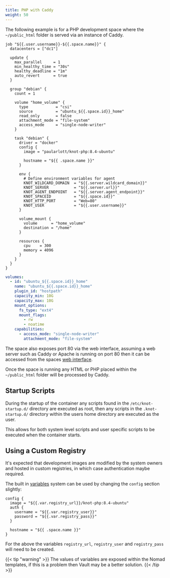 ```yaml
---
title: PHP with Caddy
weight: 50
---
```


The following example is for a PHP development space where the `~/public_html` folder is served via an instance of Caddy.

```hcl {filename=Nomad-Job}
job "${{.user.username}}-${{.space.name}}" {
  datacenters = ["dc1"]

  update {
    max_parallel     = 1
    min_healthy_time = "30s"
    healthy_deadline = "1m"
    auto_revert      = true
  }

  group "debian" {
    count = 1

    volume "home_volume" {
      type            = "csi"
      source          = "ubuntu_${{.space.id}}_home"
      read_only       = false
      attachment_mode = "file-system"
      access_mode     = "single-node-writer"
    }

    task "debian" {
      driver = "docker"
      config {
        image = "paularlott/knot-php:8.4-ubuntu"

        hostname = "${{ .space.name }}"
      }

      env {
        # Define environment variables for agent
        KNOT_WILDCARD_DOMAIN  = "${{.server.wildcard_domain}}"
        KNOT_SERVER           = "${{.server.url}}"
        KNOT_AGENT_ENDPOINT   = "${{.server.agent_endpoint}}"
        KNOT_SPACEID          = "${{.space.id}}"
        KNOT_HTTP_PORT        = "Web=80"
        KNOT_USER             = "${{.user.username}}"
      }

      volume_mount {
        volume      = "home_volume"
        destination = "/home"
      }

      resources {
        cpu    = 300
        memory = 4096
      }
    }
  }
}
```

```yaml {filename=Volume-Definition}
volumes:
  - id: "ubuntu_${{.space.id}}_home"
    name: "ubuntu_${{.space.id}}_home"
    plugin_id: "hostpath"
    capacity_min: 10G
    capacity_max: 10G
    mount_options:
      fs_type: "ext4"
      mount_flags:
        - rw
        - noatime
    capabilities:
      - access_mode: "single-node-writer"
        attachment_mode: "file-system"
```

The space also exposes port 80 via the web interface, assuming a web server such as Caddy or Apache is running on port 80 then it can be accessed from the spaces [web interface](/docs/spaces/web-server).

Once the space is running any HTML or PHP placed within the `~/public_html` folder will be processed by Caddy.

## Startup Scripts

During the startup of the container any scripts found in the `/etc/knot-startup.d/` directory are executed as root, then any scripts in the `.knot-startup.d/` directory within the users home directory are executed as the user.

This allows for both system level scripts and user specific scripts to be executed when the container starts.

## Using a Custom Registry

It's expected that development images are modified by the system owners and hosted in custom registries, in which case authentication maybe required.

The built in [variables](/docs/templates/variables) system can be used by changing the `config` section slightly:

```hcl
config {
  image = "${{.var.registry_url}}/knot-php:8.4-ubuntu"
  auth {
    username = "${{.var.registry_user}}"
    password = "${{.var.registry_pass}}"
  }

  hostname = "${{ .space.name }}"
}
```

For the above the variables `registry_url`, `registry_user` and `registry_pass` will need to be created.

{{< tip "warning" >}}
  The values of variables are exposed within the Nomad templates, if this is a problem then Vault may be a better solution.
{{< /tip >}}

